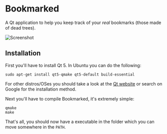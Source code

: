 # Bookmarked

A Qt application to help you keep track of your *real* bookmarks (those made of dead trees).

![Screenshot](http://i.imgur.com/yXWzK4v.png)


## Installation

First you'll have to install Qt 5. In Ubuntu you can do the following:

    sudo apt-get install qt5-qmake qt5-default build-essential

For other distros/OSes you should take a look at the [Qt website](http://qt-project.org/) or search on Google for the installation method.

Next you'll have to compile Bookmarked, it's extremely simple:

    qmake
    make

That's all, you should now have a executable in the folder which you can move somewhere in the `PATH`.
